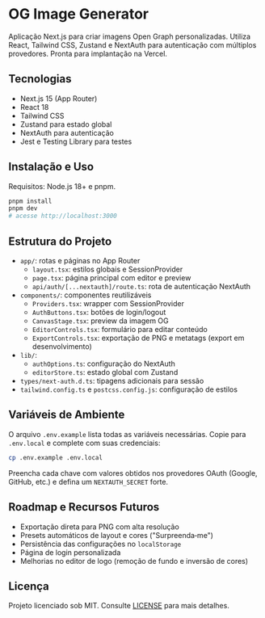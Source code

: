 # OG Image Generator

Aplicação Next.js para criar imagens Open Graph personalizadas. Utiliza React, Tailwind CSS, Zustand e NextAuth para autenticação com múltiplos provedores. Pronta para implantação na Vercel.

## Tecnologias

- Next.js 15 (App Router)
- React 18
- Tailwind CSS
- Zustand para estado global
- NextAuth para autenticação
- Jest e Testing Library para testes

## Instalação e Uso

Requisitos: Node.js 18+ e pnpm.

```bash
pnpm install
pnpm dev
# acesse http://localhost:3000
```

## Estrutura do Projeto

- `app/`: rotas e páginas no App Router
  - `layout.tsx`: estilos globais e SessionProvider
  - `page.tsx`: página principal com editor e preview
  - `api/auth/[...nextauth]/route.ts`: rota de autenticação NextAuth
- `components/`: componentes reutilizáveis
  - `Providers.tsx`: wrapper com SessionProvider
  - `AuthButtons.tsx`: botões de login/logout
  - `CanvasStage.tsx`: preview da imagem OG
  - `EditorControls.tsx`: formulário para editar conteúdo
  - `ExportControls.tsx`: exportação de PNG e metatags (export em desenvolvimento)
- `lib/`:
  - `authOptions.ts`: configuração do NextAuth
  - `editorStore.ts`: estado global com Zustand
- `types/next-auth.d.ts`: tipagens adicionais para sessão
- `tailwind.config.ts` e `postcss.config.js`: configuração de estilos

## Variáveis de Ambiente

O arquivo `.env.example` lista todas as variáveis necessárias. Copie para `.env.local` e complete com suas credenciais:

```bash
cp .env.example .env.local
```

Preencha cada chave com valores obtidos nos provedores OAuth (Google, GitHub, etc.) e defina um `NEXTAUTH_SECRET` forte.

## Roadmap e Recursos Futuros

- Exportação direta para PNG com alta resolução
- Presets automáticos de layout e cores ("Surpreenda‑me")
- Persistência das configurações no `localStorage`
- Página de login personalizada
- Melhorias no editor de logo (remoção de fundo e inversão de cores)

## Licença

Projeto licenciado sob MIT. Consulte [LICENSE](LICENSE) para mais detalhes.
